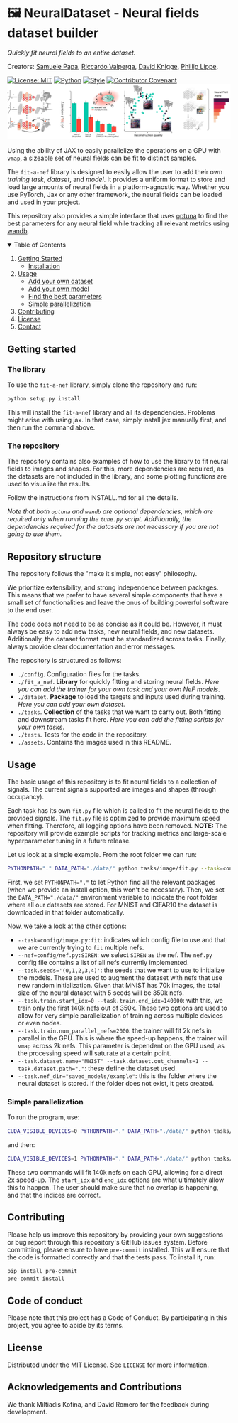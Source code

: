 # 🖼️ **NeuralDataset** - Neural fields dataset builder

*Quickly fit neural fields to an entire dataset.*

Creators: [Samuele Papa](https://samuelepapa.github.io), [Riccardo Valperga](https://twitter.com/RValperga), [David Knigge](https://twitter.com/davidmknigge), [Phillip Lippe](https://phlippe.github.io/).

[![License: MIT](https://img.shields.io/badge/License-MIT-purple)](https://opensource.org/licenses/MIT)
[![Python](https://img.shields.io/badge/python-3.9+-blue.svg)](https://www.python.org/downloads/release/python-390/)
[![Style](https://img.shields.io/badge/code%20style-black-000000)](https://github.com/psf/black)
[![Contributor Covenant](https://img.shields.io/badge/Contributor%20Covenant-2.1-4baaaa.svg)](CODE_OF_CONDUCT.md)
![Schema](assets/fig-1.png)

Using the ability of JAX to easily parallelize the operations on a GPU with `vmap`, a sizeable set of neural fields can be fit to distinct samples.

The `fit-a-nef` library is designed to easily allow the user to add their own *training task*, *dataset*, and *model*. It provides a uniform format to store and load large amounts of neural fields in a platform-agnostic way. Whether you use PyTorch, Jax or any other framework, the neural fields can be loaded and used in your project.

This repository also provides a simple interface that uses [optuna](https://optuna.org/) to find the best parameters for any neural field while tracking all relevant metrics using [wandb](https://wandb.ai/).

<!-- TABLE OF CONTENTS -->

<details open="open">
  <summary>Table of Contents</summary>
  <ol>
    <li>
      <a href="#getting-started">Getting Started</a>
      <ul>
        <li><a href="#installation">Installation</a></li>
      </ul>
    </li>
    <li>
      <a href="#usage">Usage</a>
      <ul>
        <li><a href="#add-your-own-dataset">Add your own dataset</a></li>
        <li><a href="#add-your-own-model">Add your own model</a></li>
        <li><a href="#find-the-best-parameters">Find the best parameters</a></li>
        <li><a href="#simple-parallelization">Simple parallelization</a></li>
      </ul>
    </li>
    <li><a href="#contributing">Contributing</a></li>
    <li><a href="#license">License</a></li>
    <li><a href="#contact">Contact</a></li>
  </ol>
</details>

## Getting started

### The library

To use the `fit-a-nef` library, simply clone the repository and run:

```bash
python setup.py install
```

This will install the `fit-a-nef` library and all its dependencies. Problems might arise with using jax. In that case, simply install jax manually first, and then run the command above.

### The repository

The repository contains also examples of how to use the library to fit neural fields to images and shapes. For this, more dependencies are required, as the datasets are not included in the library, and some plotting functions are used to visualize the results.

Follow the instructions from INSTALL.md for all the details.

*Note that both `optuna` and `wandb` are optional dependencies, which are required only when running the `tune.py` script. Additionally, the dependencies required for the datasets are not necessary if you are not going to use them.*

## Repository structure

The repository follows the "make it simple, not easy" philosophy.

We prioritize extensibility, and strong independence between packages.
This means that we prefer to have several simple components that have a small set of functionalities and leave the
onus of building powerful software to the end user.

The code does not need to be as concise as it could be.
However, it must always be easy to add new tasks, new neural fields, and new datasets.
Additionally, the dataset format must be standardized across tasks.
Finally, always provide clear documentation and error messages.

The repository is structured as follows:

- `./config`. Configuration files for the tasks.
- `./fit_a_nef`. **Library** for quickly fitting and storing neural fields. *Here you can add the trainer for your own task and your own NeF models*.
- `./dataset`. **Package** to load the targets and inputs used during training. *Here you can add your own dataset*.
- `./tasks`. **Collection** of the tasks that we want to carry out. Both fitting and downstream tasks fit here. *Here you can add the fitting scripts for your own tasks*.
- `./tests`. Tests for the code in the repository.
- `./assets`. Contains the images used in this README.

## Usage

The basic usage of this repository is to fit neural fields to a collection of signals. The current signals supported are images and shapes (through occupancy).

Each task has its own `fit.py` file which is called to fit the neural fields to the provided signals. The `fit.py` file is optimized to provide maximum speed when fitting. Therefore, all logging options have been removed. **NOTE:** The repository will provide example scripts for tracking metrics and large-scale hyperparameter tuning in a future release.

Let us look at a simple example. From the root folder we can run:

```bash
PYTHONPATH="." DATA_PATH="./data/" python tasks/image/fit.py --task=config/image.py:fit --nef=config/nef.py:SIREN --task.seeds='(0,1,2,3,4)' --task.train.start_idx=0 --task.train.end_idx=140000 --task.train.num_parallel_nefs=2000 --task.dataset.name="MNIST" --task.dataset.out_channels=1 --task.dataset.path="." --task.nef_dir="saved_models/example"
```

First, we set `PYTHONPATH="."` to let Python find all the relevant packages (when we provide an install option, this won't be necessary). Then, we set the `DATA_PATH="./data/"` environment variable to indicate the root folder where all our datasets are stored. For MNIST and CIFAR10 the dataset is downloaded in that folder automatically.

Now, we take a look at the other options:

- `--task=config/image.py:fit`: indicates which config file to use and that we are currently trying to `fit` multiple nefs.
- `--nef=config/nef.py:SIREN`: we select `SIREN` as the nef. The `nef.py` config file contains a list of all nefs currently implemented.
- `--task.seeds='(0,1,2,3,4)'`: the seeds that we want to use to initialize the models. These are used to augment the dataset with nefs that use new random initialization. Given that MNIST has 70k images, the total size of the neural dataset with 5 seeds will be 350k nefs.
- `--task.train.start_idx=0 --task.train.end_idx=140000`: with this, we train only the first 140k nefs out of 350k. These two options are used to allow for very simple parallelization of training across multiple devices or even nodes.
- `--task.train.num_parallel_nefs=2000`: the trainer will fit 2k nefs in parallel in the GPU. This is where the speed-up happens, the trainer will `vmap` across 2k nefs. This parameter is dependent on the GPU used, as the processing speed will saturate at a certain point.
- `--task.dataset.name="MNIST" --task.dataset.out_channels=1 --task.dataset.path="."`: these define the dataset used.
- `--task.nef_dir="saved_models/example"`: this is the folder where the neural dataset is stored. If the folder does not exist, it gets created.

### Simple parallelization

To run the program, use:

```bash
CUDA_VISIBLE_DEVICES=0 PYTHONPATH="." DATA_PATH="./data/" python tasks/image/fit.py --task=config/image.py:fit --nef=config/nef.py:SIREN --task.train.multi_gpu=True --task.seeds='(0,1,2,3,4)' --task.train.start_idx=0 --task.train.end_idx=140000 --task.train.num_parallel_nefs=2000 --task.dataset.name="MNIST" --task.dataset.out_channels=1 --task.dataset.path="." --task.nef_dir="saved_models/example" &
```

and then:

```bash
CUDA_VISIBLE_DEVICES=1 PYTHONPATH="." DATA_PATH="./data/" python tasks/image/fit.py --task=config/image.py:fit --nef=config/nef.py:SIREN --task.train.multi_gpu=True --task.seeds='(0,1,2,3,4)' --task.train.start_idx=140000 --task.train.end_idx=210000 --task.train.num_parallel_nefs=2000 --task.dataset.name="MNIST" --task.dataset.out_channels=1 --task.dataset.path="." --task.nef_dir="saved_models/example" &
```

These two commands will fit 140k nefs on each GPU, allowing for a direct 2x speed-up. The `start_idx` and `end_idx` options are what ultimately allow this to happen. The user should make sure that no overlap is happening, and that the indices are correct.

## Contributing

Please help us improve this repository by providing your own suggestions or bug report through this repository's GitHub issues system.
Before committing, please ensure to have `pre-commit` installed. This will ensure that the code is formatted correctly and that the tests pass. To install it, run:

```bash
pip install pre-commit
pre-commit install
```

## Code of conduct

Please note that this project has a Code of Conduct. By participating in this project, you agree to abide by its terms.

## License

Distributed under the MIT License. See `LICENSE` for more information.

## Acknowledgements and Contributions

We thank Miltiadis Kofina, and David Romero for the feedback during development.
